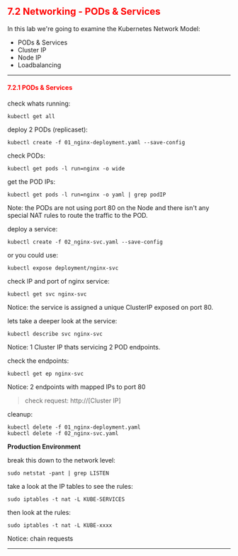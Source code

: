 ## <font color='red'> 7.2 Networking - PODs & Services </font>

In this lab we're going to examine the Kubernetes Network Model:
* PODs & Services
* Cluster IP
* Node IP
* Loadbalancing

---

#### <font color='red'> 7.2.1 PODs & Services </font>
check whats running:
```
kubectl get all
```
deploy 2 PODs (replicaset):
```
kubectl create -f 01_nginx-deployment.yaml --save-config
```
check PODs:
```
kubectl get pods -l run=nginx -o wide
```
get the POD IPs:
```
kubectl get pods -l run=nginx -o yaml | grep podIP
```
Note: the PODs are not using port 80 on the Node and there isn't any special NAT rules to route the traffic to the POD.  

deploy a service:
```
kubectl create -f 02_nginx-svc.yaml --save-config
```
or you could use:
```
kubectl expose deployment/nginx-svc
```
check IP and port of nginx service:
```
kubectl get svc nginx-svc
```
Notice: the service is assigned a unique ClusterIP exposed on port 80.

lets take a deeper look at the service:
```
kubectl describe svc nginx-svc
```
Notice: 1 Cluster IP thats servicing 2 POD endpoints.  

check the endpoints:
```
kubectl get ep nginx-svc
```
Notice: 2 endpoints with mapped IPs to port 80  

> check request: http://[Cluster IP]

cleanup:
```
kubectl delete -f 01_nginx-deployment.yaml
kubectl delete -f 02_nginx-svc.yaml
```

**Production Environment**  

break this down to the network level:
```
sudo netstat -pant | grep LISTEN
```  

take a look at the IP tables to see the rules:
```
sudo iptables -t nat -L KUBE-SERVICES
```
then look at the rules:
```
sudo iptables -t nat -L KUBE-xxxx
```
Notice: chain requests

---